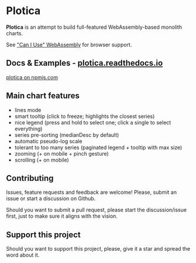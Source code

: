 # Plotica

**Plotica** is an attempt to build full-featured WebAssembly-based monolith
charts.

See ["Can I Use" WebAssembly](https://caniuse.com/wasm) for browser support.

## Docs & Examples - [plotica.readthedocs.io](https://plotica.readthedocs.io/en/latest/)

[plotica on npmjs.com](https://www.npmjs.com/package/plotica)

## Main chart features

- lines mode
- smart tooltip (click to freeze; highlights the closest series)
- nice legend (press and hold to select one; click a single to select everything)
- series pre-sorting (medianDesc by default)
- automatic pseudo-log scale
- tolerant to too many series (paginated legend + tooltip with max size)
- zooming (+ on mobile + pinch gesture)
- scrolling (+ on mobile)

## Contributing

Issues, feature requests and feedback are welcome!
Please, submit an issue or start a discussion on Github.

Should you want to submit a pull request, please start the discussion/issue
first, just to make sure it aligns with the vision.


## Support this project

Should you want to support this project, please, give it a star and spread the
word about it.
